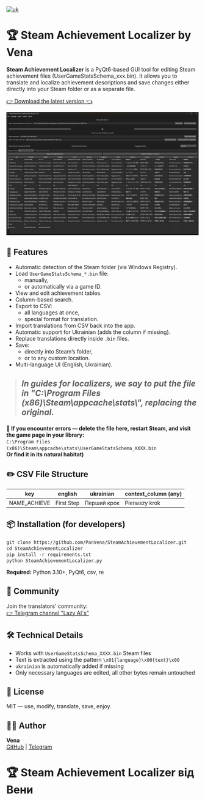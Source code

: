 [![uk](https://img.shields.io/badge/українською-blue.svg)](https://github.com/PanVena/SteamAchievementLocalizer/blob/main/README.uk.md)

<h1>🏆 Steam Achievement Localizer by Vena</h1>

<p><strong>Steam Achievement Localizer</strong> is a PyQt6-based GUI tool for editing Steam achievement files (UserGameStatsSchema_xxx.bin).
It allows you to translate and localize achievement descriptions and save changes either directly into your Steam folder or as a separate file. </p>

<p><a class="button-link" href="https://github.com/PanVena/SteamAchievementLocalizer/releases/latest" target="_blank">👉 Download the latest version 👈</a></p>

![Screenshot](assets/scrn_en.png)

## 📌 Features
- Automatic detection of the Steam folder (via Windows Registry).  
- Load `UserGameStatsSchema_*.bin` file:
  - manually,
  - or automatically via a game ID.  
- View and edit achievement tables.  
- Column-based search.  
- Export to CSV:
  - all languages at once,
  - special format for translation.  
- Import translations from CSV back into the app.  
- Automatic support for Ukrainian (adds the column if missing).  
- Replace translations directly inside `.bin` files.  
- Save:
  - directly into Steam’s folder,
  - or to any custom location.  
- Multi-language UI (English, Ukrainian).  

<blockquote>
   <h2> <p><strong><i>In guides for localizers, we say to put the file in "C:\Program Files (x86)\Steam\appcache\stats\", replacing the original.</i></strong></p></h2>
</blockquote>

<p><strong>🧯 If you encounter errors — delete the file here, restart Steam, and visit the game page in your library:</strong><br>
<code>C:\Program Files (x86)\Steam\appcache\stats\UserGameStatsSchema_XXXX.bin</code><br>
<strong>Or find it in its natural habitat)</strong></p>

<h2>✏️ CSV File Structure</h2>

<table>
    <thead>
        <tr>
            <th>key</th>
            <th>english</th>
            <th>ukrainian</th>
            <th>context_column (any)</th>
        </tr>
    </thead>
    <tbody>
        <tr>
            <td>NAME_ACHIEVE</td>
            <td>First Step</td>
            <td>Перший крок</td>
            <td>Pierwszy krok</td>
        </tr>
    </tbody>
</table>

<h2>📦 Installation (for developers)</h2>
<pre><code>git clone https://github.com/PanVena/SteamAchievementLocalizer.git
cd SteamAchievementLocalizer
pip install -r requirements.txt
python SteamAchievementLocalizer.py
</code></pre>
<p><strong>Required:</strong> Python 3.10+, PyQt6, csv, re</p>

<h2>👥 Community</h2>
<p>Join the translators' community:<br>
<a href="https://t.me/linyvi_sh_ji" target="_blank">👉 Telegram channel "Lazy AI`s"</a></p>


<h2>🛠 Technical Details</h2>
<ul>
    <li>Works with <code>UserGameStatsSchema_XXXX.bin</code> Steam files</li>
    <li>Text is extracted using the pattern <code>\x01{language}\x00{text}\x00</code></li>
    <li><code>ukrainian</code> is automatically added if missing</li>
    <li>Only necessary languages are edited, all other bytes remain untouched</li>
</ul>

<h2>🔖 License</h2>
<p>MIT — use, modify, translate, save, enjoy.</p>

<h2>🧑‍💻 Author</h2>
<p><strong>Vena</strong><br>
<a href="https://github.com/PanVena" target="_blank">GitHub</a> | <a href="https://t.me/Pan_Vena" target="_blank">Telegram</a></p>
<h1>🏆 Steam Achievement Localizer від Вени</h1>

